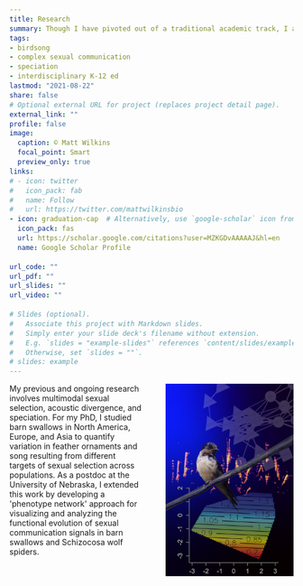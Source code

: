 ```yaml
---
title: Research
summary: Though I have pivoted out of a traditional academic track, I am still continuing some work from my PhD and postdocs.
tags:
- birdsong
- complex sexual communication
- speciation
- interdisciplinary K-12 ed
lastmod: "2021-08-22"
share: false
# Optional external URL for project (replaces project detail page).
external_link: ""
profile: false
image:
  caption: © Matt Wilkins
  focal_point: Smart
  preview_only: true
links:
# - icon: twitter
#   icon_pack: fab
#   name: Follow
#   url: https://twitter.com/mattwilkinsbio
- icon: graduation-cap  # Alternatively, use `google-scholar` icon from `ai` icon pack
  icon_pack: fas
  url: https://scholar.google.com/citations?user=MZKGDvAAAAAJ&hl=en
  name: Google Scholar Profile

url_code: ""
url_pdf: ""
url_slides: ""
url_video: ""

# Slides (optional).
#   Associate this project with Markdown slides.
#   Simply enter your slide deck's filename without extension.
#   E.g. `slides = "example-slides"` references `content/slides/example-slides.md`.
#   Otherwise, set `slides = ""`.
# slides: example
---
```

<div style="display: block; " >
<img src="featured.jpg" class="featured-image" style="margin: 0;align-self:baseline;max-width: 45%;float: right;margin: 0 0 10px 40px;"/>

My previous and ongoing research involves multimodal sexual selection, acoustic divergence, and speciation. For my PhD, I studied barn swallows in North America, Europe, and Asia to quantify variation in feather ornaments and song resulting from different targets of sexual selection across populations. As a postdoc at the University of Nebraska, I extended this work by developing a 'phenotype network' approach for visualizing and analyzing the functional evolution of sexual communication signals in barn swallows and Schizocosa wolf spiders.

</div>
